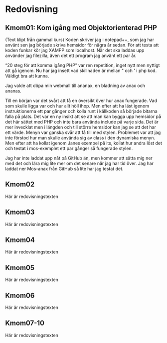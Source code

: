---
...
Redovisning
=========================



Kmom01: Kom igång med Objektorienterad PHP
-------------------------
(Text klipt från gammal kurs)
Koden skriver jag i notepad++, som jag har använt sen jag började skriva hemsidor för några år sedan. För att testa att koden funkar kör jag XAMPP som localhost. När det ska laddas upp använder jag filezilla, även det ett program jag använt ett par år.

“20 steg för att komma igång PHP” var ren repetition, inget nytt men nyttigt att gå igenom. Nu har jag insett vad skillnaden är mellan " och ' i php kod. Väldigt bra att kunna.

Jag valde att döpa min webmall till ananax, en bladning av anax och ananas.

Till en början var det svårt att få en översikt över hur anax fungerade. Vad som skulle ligga var och hur allt höll ihop. Men efter att ha läst igenom instruktionerna ett par gånger och kolla runt i källkoden så började bitarna falla på plats. Det var en ny insikt att se att man kan bygga upp hemsidor på det här sättet med PHP och inte bara använda include på varje sida. Det är mer invecklat men i längden och till större hemsidor kan jag se att det har ett värde.
Menyn var ganska svår att få till med stylen. Problemet var att jag inte förstod hur man skulle använda sig av class i den dynamiska menyn. Men efter att ha kollat igenom Janes exempel på its, kollat hur andra löst det och testat i mos-exemplet ett par gånger så fungerade stylen.

Jag har inte laddat upp nåt på GitHub än, men kommer att sätta mig ner med det och lära mig lite mer om det senare när jag har tid över. Jag har laddat ner Mos-anax från GitHub så lite har jag testat det.




Kmom02
-------------------------

Här är redovisningstexten



Kmom03
-------------------------

Här är redovisningstexten



Kmom04
-------------------------

Här är redovisningstexten



Kmom05
-------------------------

Här är redovisningstexten



Kmom06
-------------------------

Här är redovisningstexten



Kmom07-10
-------------------------

Här är redovisningstexten
